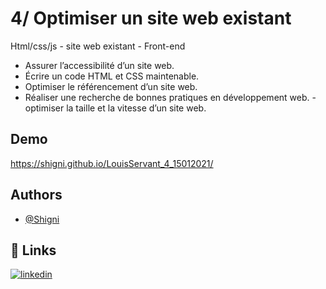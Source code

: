 # 4/ Optimiser un site web existant

Html/css/js - site web existant - Front-end
- Assurer l’accessibilité d’un site web.
- Écrire un code HTML et CSS maintenable.
- Optimiser le référencement d’un site web.
- Réaliser une recherche de bonnes pratiques en développement web.
-optimiser la taille et la vitesse d’un site web.


## Demo

 https://shigni.github.io/LouisServant_4_15012021/


## Authors

- [@Shigni](https://www.github.com/shigni)


## 🔗 Links
[![linkedin](https://img.shields.io/badge/linkedin-0A66C2?style=for-the-badge&logo=linkedin&logoColor=white)](https://www.linkedin.com/in/louis-servant-0985761ba/)
